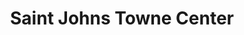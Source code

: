 ---
title: Saint Johns Towne Center
url: /saint-johns-towne-center/
latitude: 30.262
longitude: -81.528
---